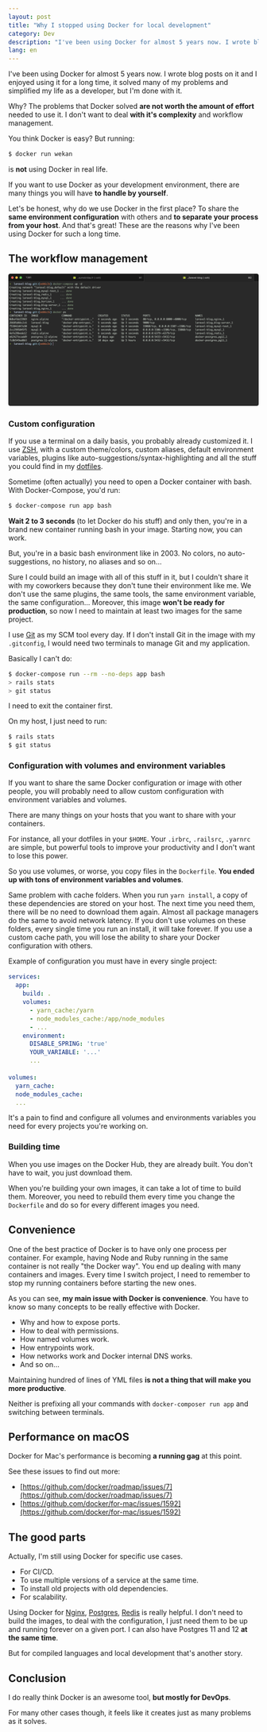 ```yaml
---
layout: post
title: "Why I stopped using Docker for local development"
category: Dev
description: "I've been using Docker for almost 5 years now. I wrote blog posts on it and I enjoyed using it for a long time, it solved many of my problems and simplified my life as a developer, but I'm done with it."
lang: en
---
```


I've been using Docker for almost 5 years now. I wrote blog posts on it and I enjoyed using it for a long time, it solved many of my problems and simplified my life as a developer, but I'm done with it.

Why? The problems that Docker solved **are not worth the amount of effort** needed to use it. I don't want to deal **with it's complexity** and workflow management.

You think Docker is easy? But running:

```bash
$ docker run wekan
```

is **not** using Docker in real life.

If you want to use Docker as your development environment, there are many things you will have **to handle by yourself**.

Let's be honest, why do we use Docker in the first place? To share the **same environment configuration** with others and **to separate your process from your host**. And that's great! These are the reasons why I've been using Docker for such a long time.

## The workflow management

![My running containers](docker.png)

### Custom configuration

If you use a terminal on a daily basis, you probably already customized it. I use [ZSH](https://ohmyz.sh/), with a custom theme/colors, custom aliases, default environment variables, plugins like auto-suggestions/syntax-highlighting and all the stuff you could find in my [dotfiles](https://github.com/guillaumebriday/dotfiles).

Sometime (often actually) you need to open a Docker container with bash. With Docker-Compose, you'd run:

```bash
$ docker-compose run app bash
```

**Wait 2 to 3 seconds** (to let Docker do his stuff) and only then, you're in a brand new container running bash in your image. Starting now, you can work.

But, you're in a basic bash environment like in 2003. No colors, no auto-suggestions, no history, no aliases and so on...

Sure I could build an image with all of this stuff in it, but I couldn't share it with my coworkers because they don't tune their environment like me. We don't use the same plugins, the same tools, the same environment variable, the same configuration... Moreover, this image **won't be ready for production**, so now I need to maintain at least two images for the same project.

I use [Git](https://git-scm.com/) as my SCM tool every day. If I don't install Git in the image with my `.gitconfig`, I would need two terminals to manage Git and my application.

Basically I can't do:

```bash
$ docker-compose run --rm --no-deps app bash
> rails stats
> git status
```

I need to exit the container first.

On my host, I just need to run:

```bash
$ rails stats
$ git status
```

### Configuration with volumes and environment variables

If you want to share the same Docker configuration or image with other people, you will probably need to allow custom configuration with environment variables and volumes.

There are many things on your hosts that you want to share with your containers.

For instance, all your dotfiles in your `$HOME`. Your `.irbrc`, `.railsrc`, `.yarnrc` are simple, but powerful tools to improve your productivity and I don't want to lose this power.

So you use volumes, or worse, you copy files in the `Dockerfile`. **You ended up with tons of environment variables and volumes**.

Same problem with cache folders. When you run `yarn install`, a copy of these dependencies are stored on your host. The next time you need them, there will be no need to download them again. Almost all package managers do the same to avoid network latency. If you don't use volumes on these folders, every single time you run an install, it will take forever. If you use a custom cache path, you will lose the ability to share your Docker configuration with others.

Example of configuration you must have in every single project:

```yml
services:
  app:
    build: .
    volumes:
      - yarn_cache:/yarn
      - node_modules_cache:/app/node_modules
      - ...
    environment:
      DISABLE_SPRING: 'true'
      YOUR_VARIABLE: '...'
      ...

volumes:
  yarn_cache:
  node_modules_cache:
  ...
```

It's a pain to find and configure all volumes and environments variables you need for every projects you're working on.

### Building time

When you use images on the Docker Hub, they are already built. You don't have to wait, you just download them.

When you're building your own images, it can take a lot of time to build them. Moreover, you need to rebuild them every time you change the `Dockerfile` and do so for every different images you need.

## Convenience

One of the best practice of Docker is to have only one process per container. For example, having Node and Ruby running in the same container is not really "the Docker way". You end up dealing with many containers and images. Every time I switch project, I need to remember to stop my running containers before starting the new ones.

As you can see, **my main issue with Docker is convenience**. You have to know so many concepts to be really effective with Docker.

- Why and how to expose ports.
- How to deal with permissions.
- How named volumes work.
- How entrypoints work.
- How networks work and Docker internal DNS works.
- And so on...

Maintaining hundred of lines of YML files **is not a thing that will make you more productive**.

Neither is prefixing all your commands with `docker-composer run app` and switching between terminals.

## Performance on macOS

Docker for Mac's performance is becoming **a running gag** at this point.

See these issues to find out more:

- [https://github.com/docker/roadmap/issues/7](https://github.com/docker/roadmap/issues/7)
- [https://github.com/docker/for-mac/issues/1592](https://github.com/docker/for-mac/issues/1592)

## The good parts

Actually, I'm still using Docker for specific use cases.

- For CI/CD.
- To use multiple versions of a service at the same time.
- To install old projects with old dependencies.
- For scalability.

Using Docker for [Nginx](https://www.nginx.com/), [Postgres](https://www.postgresql.org/), [Redis](https://redis.io/) is really helpful. I don't need to build the images, to deal with the configuration, I just need them to be up and running forever on a given port. I can also have Postgres 11 and 12 **at the same time**.

But for compiled languages and local development that's another story.

## Conclusion

I do really think Docker is an awesome tool, **but mostly for DevOps**.

For many other cases though, it feels like it creates just as many problems as it solves.
